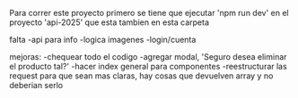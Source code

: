 Para correr este proyecto primero se tiene que ejecutar 'npm run dev' en el proyecto 'api-2025' que esta tambien en esta carpeta

falta
-api para info
-logica imagenes
-login/cuenta

mejoras:
-chequear todo el codigo
-agregar modal, 'Seguro desea eliminar el producto tal?'
-hacer index general para componentes
-reestructurar las request para que sean mas claras, hay cosas que devuelven array y no deberian serlo